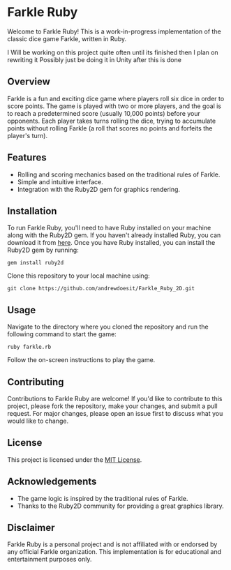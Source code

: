 # Farkle Ruby

Welcome to Farkle Ruby! This is a work-in-progress implementation of the classic dice game Farkle, written in Ruby.

I Will be working on this project quite often until its finished then I plan on rewriting it
Possibly just be doing it in Unity after this is done

## Overview

Farkle is a fun and exciting dice game where players roll six dice in order to score points. The game is played with two or more players, and the goal is to reach a predetermined score (usually 10,000 points) before your opponents. Each player takes turns rolling the dice, trying to accumulate points without rolling Farkle (a roll that scores no points and forfeits the player's turn).

## Features

- Rolling and scoring mechanics based on the traditional rules of Farkle.
- Simple and intuitive interface.
- Integration with the Ruby2D gem for graphics rendering.

## Installation

To run Farkle Ruby, you'll need to have Ruby installed on your machine along with the Ruby2D gem. If you haven't already installed Ruby, you can download it from [here](https://www.ruby-lang.org/en/downloads/). Once you have Ruby installed, you can install the Ruby2D gem by running:

```
gem install ruby2d
```

Clone this repository to your local machine using:

```
git clone https://github.com/andrewdoesit/Farkle_Ruby_2D.git
```

## Usage

Navigate to the directory where you cloned the repository and run the following command to start the game:

```
ruby farkle.rb
```

Follow the on-screen instructions to play the game.

## Contributing

Contributions to Farkle Ruby are welcome! If you'd like to contribute to this project, please fork the repository, make your changes, and submit a pull request. For major changes, please open an issue first to discuss what you would like to change.

## License

This project is licensed under the [MIT License](LICENSE).

## Acknowledgements

- The game logic is inspired by the traditional rules of Farkle.
- Thanks to the Ruby2D community for providing a great graphics library.

## Disclaimer

Farkle Ruby is a personal project and is not affiliated with or endorsed by any official Farkle organization. This implementation is for educational and entertainment purposes only.
